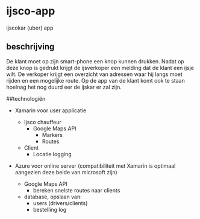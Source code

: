 # ijsco-app
ijscokar (uber) app

## beschrijving
De klant moet op zijn smart-phone een knop kunnen drukken. Nadat op deze knop is gedrukt krijgt de ijsverkoper een melding dat de klant een ijsje wilt.
De verkoper krijgt een overzicht van adressen waar hij langs moet rijden en een mogelijke route.
Op de app van de klant komt ook te staan hoelnag het nog duurd eer de ijskar er zal zijn.

##technologiën

* Xamarin voor user applicatie
  * Ijsco chauffeur
    * Google Maps API
      * Markers
      * Routes
  * Client
    * Locatie logging  

* Azure voor online server (compatibiliteit met Xamarin is optimaal aangezien deze beide van microsoft zijn)
  * Google Maps API
    * bereken snelste routes naar clients 
  * database, opslaan van:
    * users (drivers/clients)
    * bestelling log
  

